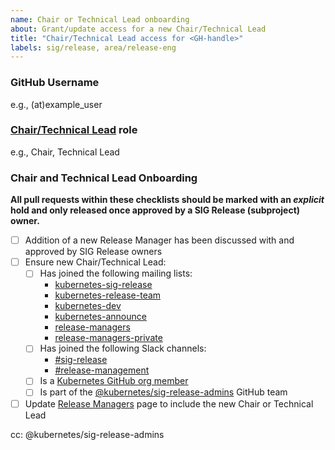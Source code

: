 ```yaml
---
name: Chair or Technical Lead onboarding
about: Grant/update access for a new Chair/Technical Lead
title: "Chair/Technical Lead access for <GH-handle>"
labels: sig/release, area/release-eng
---
```


### GitHub Username

e.g., (at)example_user

### [Chair/Technical Lead](https://git.k8s.io/sig-release/lead/onboarding.md) role

e.g., Chair, Technical Lead

### Chair and Technical Lead Onboarding

**All pull requests within these checklists should be marked with an _explicit_
hold and only released once approved by a SIG Release (subproject) owner.**

- [ ] Addition of a new Release Manager has been discussed with and approved by
      SIG Release owners
- [ ] Ensure new Chair/Technical Lead:
  - [ ] Has joined the following mailing lists:
    - [kubernetes-sig-release](https://groups.google.com/forum/#!forum/kubernetes-sig-release)
    - [kubernetes-release-team](https://groups.google.com/a/kubernetes.io/g/release-team)
    - [kubernetes-dev](https://groups.google.com/a/kubernetes.io/group/dev)
    - [kubernetes-announce](https://groups.google.com/forum/#!forum/kubernetes-announce)
    - [release-managers](https://groups.google.com/a/kubernetes.io/forum/#!forum/release-managers)
    - [release-managers-private](https://groups.google.com/a/kubernetes.io/forum/#!forum/release-managers-private)
  - [ ] Has joined the following Slack channels:
    - [#sig-release](https://kubernetes.slack.com/messages/C2C40FMNF)
    - [#release-management](https://kubernetes.slack.com/messages/CJH2GBF7Y)
  - [ ] Is a [Kubernetes GitHub org member](https://github.com/kubernetes/community/blob/master/community-membership.md#member)
  - [ ] Is part of the [@kubernetes/sig-release-admins](https://github.com/orgs/kubernetes/teams/sig-release-admins) GitHub team
- [ ] Update [Release Managers](https://git.k8s.io/sig-release/release-managers.md) page to include the new Chair or Technical Lead

<!--
Uncomment the appropriate checklist for the Chair/Technical Lead role the new candidate will hold.

As you work through the checklist, use the following PRs as guides:
- k/sig-release: https://github.com/kubernetes/sig-release/pull/868
- k/org: https://github.com/kubernetes/org/pull/1440
- k/release: https://github.com/kubernetes/release/pull/950
- k/k8s.io: https://github.com/kubernetes/k8s.io/pull/481
- k/test-infra: https://github.com/kubernetes/test-infra/pull/15465
- k/community: https://github.com/kubernetes/community/pull/4284
-->

<!--
### Chair/Technical Lead

- [ ] Chair/Technical Lead has agreed to abide by the guidelines set forth in
  the [Security Release
  Process](https://git.k8s.io/security/security-release-process.md),
  specifically the embargo on CVE communications.
  (This must be done as an issue comment by the incoming Chair/Technical Lead.)
- [ ] Update GitHub teams [(`kubernetes/org`)](https://git.k8s.io/org/config/kubernetes/sig-release/teams.yaml)
  - `milestone-maintainers`
  - `release-engineering`
  - `release-managers`
  - `sig-release-admins`
- [ ] Update `OWNERS`
  - [ ] `kubernetes/sig-release` `OWNERS_ALIASES`
    - Add entry in the `sig-release-leads` section
  - [ ] `kubernetes/release` `OWNERS_ALIASES`
    - Add entry in the `sig-release-leads` section
  - [ ] `kubernetes/test-infra` `OWNERS_ALIASES`
    - Add entry in the `sig-release-leads` section
  - [ ] `kubernetes/kubernetes` `OWNERS_ALIASES`
    - Add entry in the `sig-release-approvers` section
  - [ ] `kubernetes/k8s.io` `OWNERS_ALIASES`
    - Add entry in the `release-engineering-approvers` section
- [ ] Update `SECURITY_CONTACTS`
  - [ ] `kubernetes/release`
  - [ ] `kubernetes/sig-release`
- [ ] Update Google Groups/GCP IAM membership [(`kubernetes/k8s.io`)](https://git.k8s.io/k8s.io/groups/groups.yaml)
  - `leads` (members)
  - `k8s-infra-release-admins` (members)
  - `k8s-infra-release-editors` (members)
  - `release-comms` (owners)
  - `release-managers` (owners)
  - `release-managers-private` (owners)
- [ ] Manually grant permission to post on [kubernetes-announce](https://groups.google.com/forum/#!forum/kubernetes-announce)
- [ ] Manually add to the [Release Team Google Group](https://groups.google.com/a/kubernetes.io/g/release-team)
- [ ] Update Slack `release-managers` and `release-team-leads` User Group [(`kubernetes/community`)](https://git.k8s.io/community/communication/slack-config/sig-release/usergroups.yaml)
- [ ] Manually add to the [#release-private](https://kubernetes.slack.com/archives/GKEA5EL67) Slack channel
-->

cc: @kubernetes/sig-release-admins
